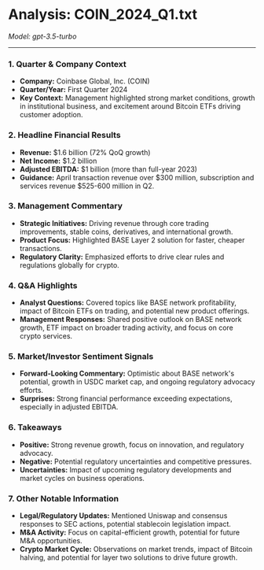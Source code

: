 # Analysis: COIN_2024_Q1.txt

*Model: gpt-3.5-turbo*

---

### 1. Quarter & Company Context
- **Company:** Coinbase Global, Inc. (COIN)
- **Quarter/Year:** First Quarter 2024
- **Key Context:** Management highlighted strong market conditions, growth in institutional business, and excitement around Bitcoin ETFs driving customer adoption.

### 2. Headline Financial Results
- **Revenue:** $1.6 billion (72% QoQ growth)
- **Net Income:** $1.2 billion
- **Adjusted EBITDA:** $1 billion (more than full-year 2023)
- **Guidance:** April transaction revenue over $300 million, subscription and services revenue $525-600 million in Q2.

### 3. Management Commentary
- **Strategic Initiatives:** Driving revenue through core trading improvements, stable coins, derivatives, and international growth.
- **Product Focus:** Highlighted BASE Layer 2 solution for faster, cheaper transactions.
- **Regulatory Clarity:** Emphasized efforts to drive clear rules and regulations globally for crypto.

### 4. Q&A Highlights
- **Analyst Questions:** Covered topics like BASE network profitability, impact of Bitcoin ETFs on trading, and potential new product offerings.
- **Management Responses:** Shared positive outlook on BASE network growth, ETF impact on broader trading activity, and focus on core crypto services.

### 5. Market/Investor Sentiment Signals
- **Forward-Looking Commentary:** Optimistic about BASE network's potential, growth in USDC market cap, and ongoing regulatory advocacy efforts.
- **Surprises:** Strong financial performance exceeding expectations, especially in adjusted EBITDA.

### 6. Takeaways
- **Positive:** Strong revenue growth, focus on innovation, and regulatory advocacy.
- **Negative:** Potential regulatory uncertainties and competitive pressures.
- **Uncertainties:** Impact of upcoming regulatory developments and market cycles on business operations.

### 7. Other Notable Information
- **Legal/Regulatory Updates:** Mentioned Uniswap and consensus responses to SEC actions, potential stablecoin legislation impact.
- **M&A Activity:** Focus on capital-efficient growth, potential for future M&A opportunities.
- **Crypto Market Cycle:** Observations on market trends, impact of Bitcoin halving, and potential for layer two solutions to drive future growth.